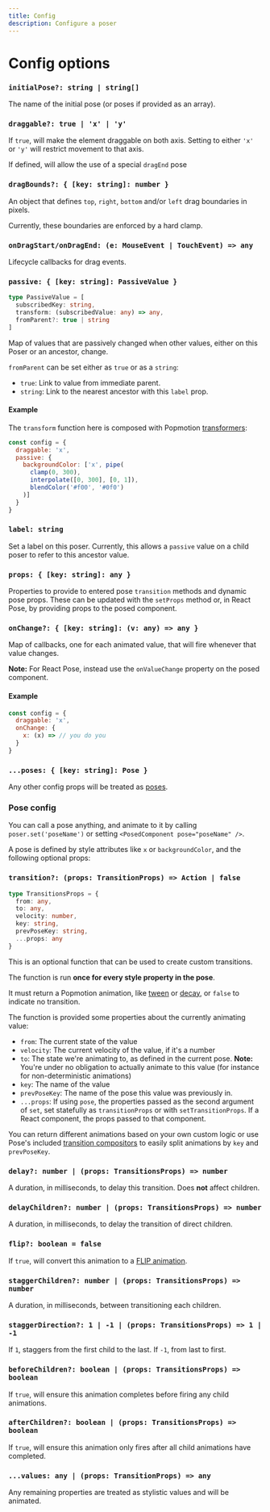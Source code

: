 ```yaml
---
title: Config
description: Configure a poser
---
```


# Config options

### `initialPose?: string | string[]`

The name of the initial pose (or poses if provided as an array).

### `draggable?: true | 'x' | 'y'`

If `true`, will make the element draggable on both axis. Setting to either `'x'` or `'y'` will restrict movement to that axis.

If defined, will allow the use of a special `dragEnd` pose

### `dragBounds?: { [key: string]: number }`

An object that defines `top`, `right`, `bottom` and/or `left` drag boundaries in pixels.

Currently, these boundaries are enforced by a hard clamp.

### `onDragStart/onDragEnd: (e: MouseEvent | TouchEvent) => any`

Lifecycle callbacks for drag events.

### `passive: { [key: string]: PassiveValue }`

```typescript
type PassiveValue = [
  subscribedKey: string,
  transform: (subscribedValue: any) => any,
  fromParent?: true | string
]
```

Map of values that are passively changed when other values, either on this Poser or an ancestor, change.

`fromParent` can be set either as `true` or as a `string`:
  - `true`: Link to value from immediate parent.
  - `string`: Link to the nearest ancestor with this `label` prop.

#### Example

The `transform` function here is composed with Popmotion [transformers](/api/transformers):

```javascript
const config = {
  draggable: 'x',
  passive: {
    backgroundColor: ['x', pipe(
      clamp(0, 300),
      interpolate([0, 300], [0, 1]),
      blendColor('#f00', '#0f0')
    )]
  }
}
```

### `label: string`

Set a label on this poser. Currently, this allows a `passive` value on a child poser to refer to this ancestor value.

### `props: { [key: string]: any }`

Properties to provide to entered pose `transition` methods and dynamic pose props. These can be updated with the `setProps` method or, in React Pose, by providing props to the posed component.

### `onChange?: { [key: string]: (v: any) => any }`

Map of callbacks, one for each animated value, that will fire whenever that value changes.

**Note:** For React Pose, instead use the `onValueChange` property on the posed component.

#### Example

```javascript
const config = {
  draggable: 'x',
  onChange: {
    x: (x) => // you do you 
  }
}
```

### `...poses: { [key: string]: Pose }`

Any other config props will be treated as [poses](#pose-props).

### Pose config

You can call a pose anything, and animate to it by calling `poser.set('poseName')` or setting `<PosedComponent pose="poseName" />`.

A pose is defined by style attributes like `x` or `backgroundColor`, and the following optional props:

### `transition?: (props: TransitionProps) => Action | false`

```typescript
type TransitionsProps = {
  from: any,
  to: any,
  velocity: number,
  key: string,
  prevPoseKey: string,
  ...props: any
}
```

This is an optional function that can be used to create custom transitions.

The function is run **once for every style property in the pose**.

It must return a Popmotion animation, like [tween](/api/tween) or [decay](/api/decay), or `false` to indicate no transition.

The function is provided some properties about the currently animating value:

- `from`: The current state of the value
- `velocity`: The current velocity of the value, if it's a number
- `to`: The state we're animating to, as defined in the current pose. **Note:** You're under no obligation to actually animate to this value (for instance for non-deterministic animations)
- `key`: The name of the value
- `prevPoseKey`: The name of the pose this value was previously in.
- `...props`: If using `pose`, the properties passed as the second argument of `set`, set statefully as `transitionProps` or with `setTransitionProps`. If a React component, the props passed to that component.

You can return different animations based on your own custom logic or use Pose's included [transition compositors](/pose/api/transition-compositors) to easily split animations by `key` and `prevPoseKey`.

### `delay?: number | (props: TransitionsProps) => number`

A duration, in milliseconds, to delay this transition. Does **not** affect children.

### `delayChildren?: number | (props: TransitionsProps) => number`

A duration, in milliseconds, to delay the transition of direct children.

### `flip?: boolean = false`

If `true`, will convert this animation to a [FLIP animation](https://aerotwist.com/blog/flip-your-animations/).

### `staggerChildren?: number | (props: TransitionsProps) => number`

A duration, in milliseconds, between transitioning each children.

### `staggerDirection?: 1 | -1 | (props: TransitionsProps) => 1 | -1`

If `1`, staggers from the first child to the last. If `-1`, from last to first.

### `beforeChildren?: boolean | (props: TransitionsProps) => boolean`

If `true`, will ensure this animation completes before firing any child animations.

### `afterChildren?: boolean | (props: TransitionsProps) => boolean`

If `true`, will ensure this animation only fires after all child animations have completed.

### `...values: any | (props: TransitionProps) => any`

Any remaining properties are treated as stylistic values and will be animated.
